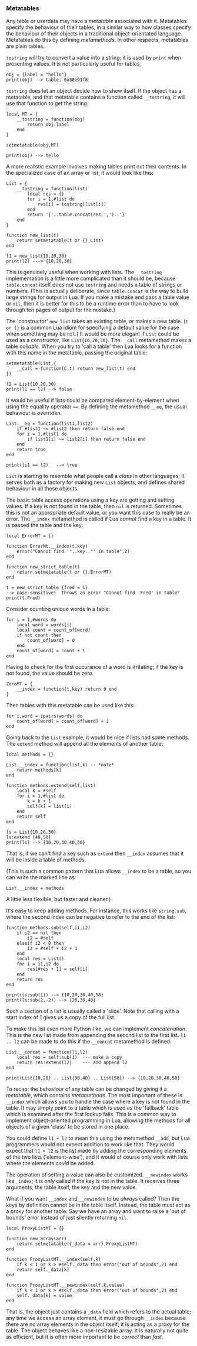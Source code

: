 ### Metatables

Any table or userdata may have a _metatable_ associated with it.  Metatables specify
the behaviour of their tables, in a similar way to how classes specify the behaviour of
their objects in a traditional object-orientated language.  Metatables do this by defining
_metamethods_.  In other respects, metatables are plain tables.


`tostring` will try to convert a value into a string; it is used by `print` when presenting
values. It is not particularly useful for tables,

    obj = {label = "hello"}
    print(obj) --> table: 0x80e91f8

`tostring` does let an object decide how to show itself. If the object has a metatable,
and that metatable contains a function called `__tostring`, it will use that function to
get the string:

    local MT = {
        __tostring = function(obj)
            return obj.label
        end
    }

    setmetatable(obj,MT)

    print(obj) --> hello

A more realistic example involves making tables print out their contents.  In the
specialized case of an array or list, it would look like this:

    List = {
        __tostring = function(list)
            local res = {}
            for i = 1,#list do
                res[i] = tostring(list[i])
            end
            return '{'..table.concat(res,',')..'}'
        end
    }

    function new_list(t)
        return setmetatable(t or {},List)
    end

    l1 = new_list{10,20,30}
    print(l2) ---> {10,20,30}

This is genuinely useful when working with lists.  The `__tostring` implementation is
a little more complicated than it should be, because `table.concat` itself does not use
`tostring` and needs a table of strings or numbers.  (This is actually deliberate, since
`table.concat` is _the_ way to build large strings for output in Lua.  If you make a mistake
and pass a table value or `nil`, then it is better for this to be a runtime error than
to have to look through ten pages of output for the mistake.)

The 'constructor' `new_list` takes an existing table, or makes a new table. (`t or {}` is
a common Lua idiom for specifying a default value for the case when something may
be `nil`.)    It would be more elegant if `List` could be used as a constructor, like
`List{10,20,30}`.  The `__call` metamethod makes a table _callable_.  When you try
to 'call a table' then Lua looks for a function with this name in the metatable, passing
the original table:

    setmetatable(List,{
        __call = function(C,t) return new_list(t) end
    })

    l2 = List{10,20,30}
    print(l1 == l2) --> false

It would be useful if lists could be compared element-by-element when using the
equality operator `==`.  By defining the metamethod `__eq`, the usual behaviour
is _overriden_.

    List.__eq = function(list1,list2)
        if #list1 ~= #list2 then return false end
        for i = 1,#list1 do
            if list1[i] ~= list2[i] then return false end
        end
        return true
    end

    print(li1 == l2)   --> true

`List` is starting to resemble what people call a _class_ in other languages; it serves both
as a factory for making new `List` objects, and defines shared behaviour in all these
objects.

The basic table access operations using a key are getting and setting values. If a key
is not found in the table, then `nil` is returned.   Sometimes this is not an appropriate
default value, or you want this case to really be an error.  The `__index` metamethod
is called if Lua _cannot_ find a key in a table. It is passed the table and the key:

    local ErrorMT = {}

    function ErrorMt.__index(t,key)
        error("Cannot find '"..key.."' in table",2)
    end

    function new_strict_table(t)
        return setmetatable(t or {},ErrorMT)
    end

    t = new_strict_table {fred = 1}
    --> case-sensitive!  Throws an error "Cannot find 'Fred' in table"
    print(t.Fred)

Consider counting unique words in a table:

    for i = 1,#words do
        local word = words[i]
        local count = count_of[word]
        if not count then
            count_of[word] = 0
        end
        count_of[word] = count + 1
    end

Having to check for the first occurance of a word is irritating; if the key is not found,
the value should be zero.

    ZeroMT = {
        __index = function(t,key) return 0 end
    }

Then tables with this metatable can be used like this:

    for i,word = ipairs(words) do
        count_of[word] = count_of[word] + 1
    end

Going back to the `List` example, it would be nice if lists had some methods. The `extend` method
will append all the elements of another table:

    local methods = {}

    List.__index = function(list,k) -- *note*
        return methods[k]
    end

    function methods.extend(self,list)
        local k = #self
        for i = 1,#list do
            k = k + 1
            self[k] = list[i]
        end
        return self
    end

    ls = List{10,20,30}
    ls:extend {40,50}
    print(ls) --> {10,20,30,40,50}

That is, if we can't find a key such as `extend` then `__index` assumes that it will be inside
a table of methods.

(This is such a common pattern that Lua allows `__index` to be a table, so you can write the
marked line as:

    List.__index = methods

A little less flexible, but faster and cleaner.)

It's easy to keep adding methods. For instance, this works like `string.sub`, where the second
index can be negative to refer to the end of the list:

    function methods.sub(self,i1,i2)
        if i2 == nil then
            i2 = #self
        elseif i2 < 0 then
            i2 = #self + i2 + 1
        end
        local res = List()
        for i = i1,i2 do
            res[#res + 1] = self[i]
        end
        return res
    end

    print(ls:sub(1)) --> {10,20,30,40,50}
    print(ls:sub(2,-2)) --> {20,30,40}

Such a section of a list is usually called a 'slice'. Note that calling with a start index of 1 gives
us a copy of the full list.

To make this list even more Python-like, we can implement _concatenation_. This is the new list
made from appending the second list to the first list.  `l1 .. l2` can be made to do this if
the `__concat` metamethod is defined:

    List.__concat = function(l1,l2)
        local res = self:sub(1)  --- make a copy
        return res:extend(l2)    --- and append l2
    end

    print(List{10,20} .. List{30,40} .. List{50}) --> {10,20,30,40,50}

To recap: the behaviour of any table can be changed by giving it a _metatable_, which contains
_metamethods_. The most important of these is `__index` which allows you to handle the case
where a key is not found in the table. It may simply point to a table which is used as the
'fallback' table which is examined after the first lookup fails. This is a common way to implement
object-oriented programming in Lua, allowing the methods for all objects of a given 'class'
to be stored in one place.

You could define `l1 + l2` to mean this using the metamethod `__add`, but Lua programmers
would not expect addition to work like that. They would expect that `l1 + l2` is the list made
by adding the corresponding elements of the two lists ('element-wise'), and it would
of course only work with lists where the elements _could_ be added.

The operation of setting a value can also be customized.  `__newindex` works like
`_index`; it is _only_ called if the key is not in the table. It receives three arguments, the table
itself, the key and the new value.

What if you want `__index` and `__newindex` to be _always_ called? Then the keys by definition
cannot be in the table itself.  Instead, the table must act as a _proxy_ for another table. Say we
have an array and want to raise a 'out of bounds' error instead of just silently returning `nil`.

    local ProxyListMT = {}

    function new_array(arr)
        return setmetatable({_data = arr},ProxyListMT)
    end

    function ProxyListMT.__index(self,k)
        if k < 1 or k > #self._data then error("out of bounds",2) end
        return self._data[k]
    end

    function ProxyListMT.__newindex(self,k,value)
        if k < 1 or k > #self._data then error("out of bounds",2) end
        self._data[k] = value
    end

That is, the object just contains a `_data` field which refers to the actual table; any time we
access an array element, it must go through `__index` because there are no array elements
in the object itself; it is acting as a proxy for the table.  The object behaves like a
non-resizable array.  It is naturally not quite as efficient, but it is often more important
to be _correct_ than _fast_.

